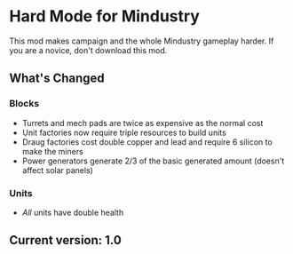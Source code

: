 # Hard Mode for Mindustry
This mod makes campaign and the whole Mindustry gameplay harder. If you are a novice, don't download this mod.
## What's Changed
### Blocks
- Turrets and mech pads are twice as expensive as the normal cost
- Unit factories now require triple resources to build units
- Draug factories cost double copper and lead and require 6 silicon to make the miners
- Power generators generate 2/3 of the basic generated amount (doesn't affect solar panels)
### Units
- _All_ units have double health
## Current version: 1.0